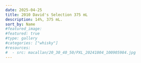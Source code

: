 ```yaml
---
date: 2025-04-25
title: 2010 David's Selection 375 mL
description: 14%, 375 mL.
sort_by: Name
#featured_image: 
#featured: true
#type: gallery
#categories: ["whisky"]
#resources:
#  - src: macallan/20_30_40_50/PXL_20241004_100905984.jpg
---
```

